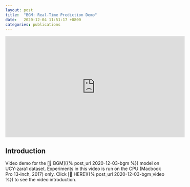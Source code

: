 ```yaml
---
layout: post
title:  "BGM: Real-Time Prediction Demo"
date:   2020-12-04 11:51:17 +0800
categories: publications
---
```


<!--
 * @Author: Conghao Wong
 * @Date: 2020-12-03 21:22:20
 * @LastEditors: Conghao Wong
 * @LastEditTime: 2020-12-07 11:30:27
 * @Description: file content
-->

<div align='center'>
    <iframe width="560" height="315" src="https://www.youtube-nocookie.com/embed/nCEIDoVc2rM" frameborder="0" allow="accelerometer; autoplay; clipboard-write; encrypted-media; gyroscope; picture-in-picture" allowfullscreen></iframe>
</div>

## Introduction

Video demo for the [🔗 BGM]({% post_url 2020-12-03-bgm %}) model on UCY-zara1 dataset.
Experiments in this video is run on the CPU (Macbook Pro 13-inch, 2017) only.
Click [🔗 HERE]({% post_url 2020-12-03-bgm_video %}) to see the video introduction.